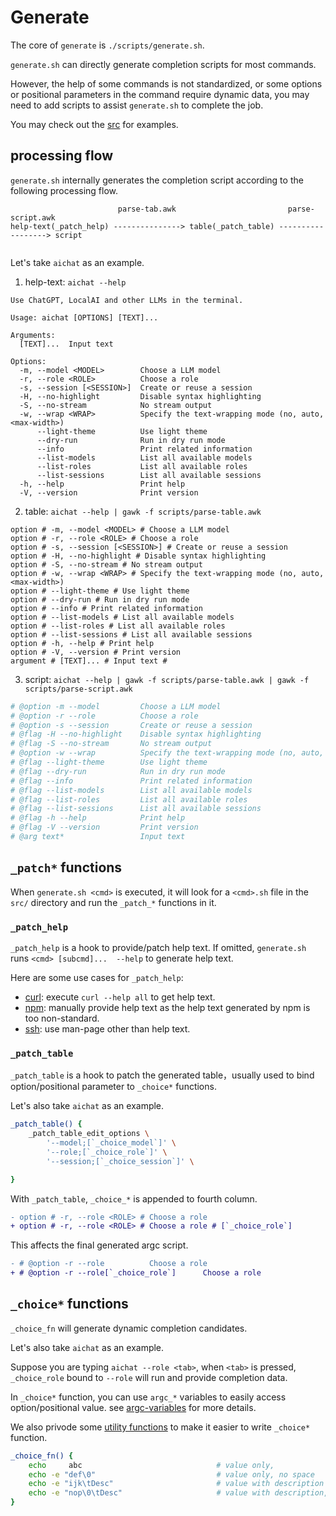 # Generate

The core of `generate` is `./scripts/generate.sh`.

`generate.sh` can directly generate completion scripts for most commands.

However, the help of some commands is not standardized, or some options or positional parameters in the command require dynamic data, you may need to add scripts to assist `generate.sh` to complete the job.

You may check out the [src](https://github.com/sigoden/argc-completions/tree/main/src) for examples.

## processing flow

`generate.sh` internally generates the completion script according to the following processing flow.

```
                        parse-tab.awk                         parse-script.awk 
help-text(_patch_help) ---------------> table(_patch_table) ------------------> script
              
```

Let's take `aichat` as an example.

1. help-text: `aichat --help`

```
Use ChatGPT, LocalAI and other LLMs in the terminal.

Usage: aichat [OPTIONS] [TEXT]...

Arguments:
  [TEXT]...  Input text

Options:
  -m, --model <MODEL>        Choose a LLM model
  -r, --role <ROLE>          Choose a role
  -s, --session [<SESSION>]  Create or reuse a session
  -H, --no-highlight         Disable syntax highlighting
  -S, --no-stream            No stream output
  -w, --wrap <WRAP>          Specify the text-wrapping mode (no, auto, <max-width>)
      --light-theme          Use light theme
      --dry-run              Run in dry run mode
      --info                 Print related information
      --list-models          List all available models
      --list-roles           List all available roles
      --list-sessions        List all available sessions
  -h, --help                 Print help
  -V, --version              Print version
```

2. table: `aichat --help | gawk -f scripts/parse-table.awk`

```
option # -m, --model <MODEL> # Choose a LLM model
option # -r, --role <ROLE> # Choose a role
option # -s, --session [<SESSION>] # Create or reuse a session
option # -H, --no-highlight # Disable syntax highlighting
option # -S, --no-stream # No stream output
option # -w, --wrap <WRAP> # Specify the text-wrapping mode (no, auto, <max-width>)
option # --light-theme # Use light theme
option # --dry-run # Run in dry run mode
option # --info # Print related information
option # --list-models # List all available models
option # --list-roles # List all available roles
option # --list-sessions # List all available sessions
option # -h, --help # Print help
option # -V, --version # Print version
argument # [TEXT]... # Input text # 
```

3. script: `aichat --help | gawk -f scripts/parse-table.awk | gawk -f scripts/parse-script.awk`

```sh
# @option -m --model         Choose a LLM model
# @option -r --role          Choose a role
# @option -s --session       Create or reuse a session
# @flag -H --no-highlight    Disable syntax highlighting
# @flag -S --no-stream       No stream output
# @option -w --wrap          Specify the text-wrapping mode (no, auto, <max-width>)
# @flag --light-theme        Use light theme
# @flag --dry-run            Run in dry run mode
# @flag --info               Print related information
# @flag --list-models        List all available models
# @flag --list-roles         List all available roles
# @flag --list-sessions      List all available sessions
# @flag -h --help            Print help
# @flag -V --version         Print version
# @arg text*                 Input text
```

## `_patch*` functions 

When `generate.sh <cmd>` is executed, it will look for a `<cmd>.sh` file in the `src/` directory and run the `_patch_*` functions in it.

### `_patch_help`

`_patch_help` is a hook to provide/patch help text. If omitted, `generate.sh` runs `<cmd> [subcmd]...  --help` to generate help text.

Here are some use cases for `_patch_help`:

- [curl](https://github.com/sigoden/argc-completions/blob/main/src/curl.sh): execute `curl --help all` to get help text.
- [npm](https://github.com/sigoden/argc-completions/blob/main/src/npm.sh): manually provide help text as the help text generated by npm is too non-standard.
- [ssh](https://github.com/sigoden/argc-completions/blob/main/src/ssh.sh): use man-page other than help text.

### `_patch_table`

`_patch_table` is a hook to patch the generated table，usually used to bind option/positional parameter to `_choice*` functions.

Let's also take `aichat` as an example.

```sh
_patch_table() {
    _patch_table_edit_options \
        '--model;[`_choice_model`]' \
        '--role;[`_choice_role`]' \
        '--session;[`_choice_session`]' \

}
```

With `_patch_table`, `_choice_*` is appended to fourth column.

```diff
- option # -r, --role <ROLE> # Choose a role
+ option # -r, --role <ROLE> # Choose a role # [`_choice_role`]
```

This affects the final generated argc script.

```diff
- # @option -r --role          Choose a role
+ # @option -r --role[`_choice_role`]      Choose a role
```

## `_choice*` functions

`_choice_fn` will generate dynamic completion candidates.

Let's also take `aichat` as an example.

Suppose you are typing `aichat --role <tab>`, when `<tab>` is pressed, `_choice_role` bound to `--role` will run and provide completion data.

In `_choice*` function, you can use `argc_*` variables to easily access option/positional value. see [argc-variables](./argc-variables.md) for more details.

We also privode some [utility functions](https://github.com/sigoden/argc-completions/blob/main/utils/_argc_utils.sh) to make it easier to write `_choice*` function.

```sh
_choice_fn() {
    echo     abc                              # value only,
    echo -e "def\0"                           # value only, no space
    echo -e "ijk\tDesc"                       # value with description
    echo -e "nop\0\tDesc"                     # value with description, no space
}
```